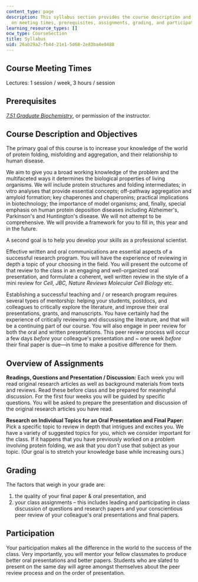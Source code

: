 ```yaml
---
content_type: page
description: This syllabus section provides the course description and information
  on meeting times, prerequisites, assignments, grading, and participation.
learning_resource_types: []
ocw_type: CourseSection
title: Syllabus
uid: 26ab29a2-fb44-21e1-5d68-2e83ba4e0488
---
```


Course Meeting Times
--------------------

Lectures: 1 session / week, 3 hours / session

Prerequisites
-------------

[_7.51 Graduate Biochemistry_](/courses/7-51-graduate-biochemistry-fall-2001), or permission of the instructor.

Course Description and Objectives
---------------------------------

The primary goal of this course is to increase your knowledge of the world of protein folding, misfolding and aggregation, and their relationship to human disease.

We aim to give you a broad working knowledge of the problem and the multifaceted ways it determines the biological properties of living organisms. We will include protein structures and folding intermediates; in vitro analyses that provide essential concepts; off-pathway aggregation and amyloid formation; key chaperones and chaperonins; practical implications in biotechnology; the importance of model organisms; and, finally, special emphasis on human protein deposition diseases including Alzheimer's, Parkinson's and Huntington's disease. We will not attempt to be comprehensive. We will provide a framework for you to fill in, this year and in the future.

A second goal is to help you develop your skills as a professional scientist.

Effective written and oral communications are essential aspects of a successful research program. You will have the experience of reviewing in depth a topic of your choosing in the field. You will present the outcome of that review to the class in an engaging and well-organized oral presentation, and formulate a coherent, well written review in the style of a mini review for _Cell, JBC, Nature Reviews Molecular Cell Biology_ etc.

Establishing a successful teaching and / or research program requires several types of mentorship: helping your students, postdocs, and colleagues to critically explore the literature, and improve their oral presentations, grants, and manuscripts. You have certainly had the experience of critically reviewing and discussing the literature, and that will be a continuing part of our course. You will also engage in peer review for both the oral and written presentations. This peer review process will occur a few days _before_ your colleague's presentation and ~ one week _before_ their final paper is due—in time to make a positive difference for them.

Overview of Assignments
-----------------------

**Readings, Questions and Presentation / Discussion:** Each week you will read original research articles as well as background materials from texts and reviews. Read these before class and be prepared for meaningful discussion. For the first four weeks you will be guided by specific questions. You will be asked to prepare the presentation and discussion of the original research articles you have read.

**Research on Individual Topics for an Oral Presentation and Final Paper:** Pick a specific topic to review in depth that intrigues and excites you. We have a variety of suggested topics for you, which we consider important for the class. If it happens that you have previously worked on a problem involving protein folding, we ask that you _don't_ use that subject as your topic. (Our goal is to stretch your knowledge base while increasing ours.)

Grading
-------

The factors that weigh in your grade are:

1.  the quality of your final paper & oral presentation, and
2.  your class assignments – this includes leading and participating in class discussion of questions and research papers and your conscientious peer review of your colleague's oral presentations and final papers.

Participation
-------------

Your participation makes all the difference in the world to the success of the class. Very importantly, you will mentor your fellow classmates to produce better oral presentations and better papers. Students who are slated to present on the same day will agree amongst themselves about the peer review process and on the order of presentation.